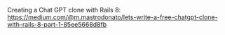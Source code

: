Creating a Chat GPT clone with Rails 8: https://medium.com/@m.mastrodonato/lets-write-a-free-chatgpt-clone-with-rails-8-part-1-85ee5668d8fb
